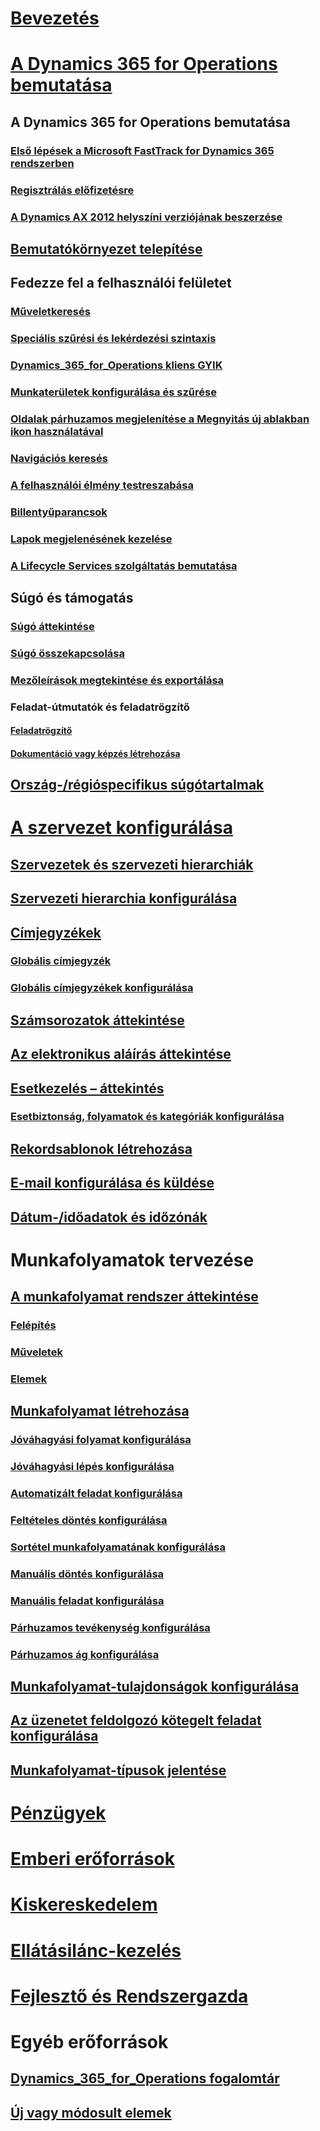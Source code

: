 # [Bevezetés](index.md)

# [A Dynamics 365 for Operations bemutatása](get-started/onboarding-home.md)
## A Dynamics 365 for Operations bemutatása
### [Első lépések a Microsoft FastTrack for Dynamics 365 rendszerben](get-started/fasttrack-dynamics-365-overview.md)
### [Regisztrálás előfizetésre](/dynamics365/operations/dev-itpro/dev-tools/sign-up-preview-subscription?toc=/dynamics365/operations/toc.json)
### [A Dynamics AX 2012 helyszíni verziójának beszerzése](/dynamics365/operations/dev-itpro/deployment/csp-download-customersource?toc=/dynamics365/operations/toc.json)
## [Bemutatókörnyezet telepítése](/dynamics365/operations/dev-itpro/deployment/deploy-demo-environment?toc=/dynamics365/operations/toc.json)

## Fedezze fel a felhasználói felületet
### [Műveletkeresés](get-started/action-search.md)
### [Speciális szűrési és lekérdezési szintaxis](get-started/advanced-filtering-query-options.md)
### [Dynamics_365_for_Operations kliens GYIK](get-started/client-faq.md)
### [Munkaterületek konfigurálása és szűrése](get-started/configure-filter-workspaces.md)
### [Oldalak párhuzamos megjelenítése a Megnyitás új ablakban ikon használatával](get-started/display-pages-side-by-side.md)
### [Navigációs keresés](get-started/navigation-search.md)
### [A felhasználói élmény testreszabása](get-started/personalize-user-experience.md)
### [Billentyűparancsok](get-started/shortcut-keys.md)
### [Lapok megjelenésének kezelése](get-started/window-management.md)
### [A Lifecycle Services szolgáltatás bemutatása](/dynamics365/operations/dev-itpro/lifecycle-services/lcs-works-lcs?toc=/dynamics365/operations/toc.json)

## Súgó és támogatás
### [Súgó áttekintése](/dynamics365/operations/dev-itpro/get-started/help-overview?toc=/dynamics365/operations/toc.json)
### [Súgó összekapcsolása](/dynamics365/operations/dev-itpro/get-started/help-connect?toc=/dynamics365/operations/toc.json)
### [Mezőleírások megtekintése és exportálása](get-started/view-export-field-descriptions.md)

### Feladat-útmutatók és feladatrögzítő
#### [Feladatrögzítő](/dynamics365/operations/dev-itpro/user-interface/task-recorder?toc=/dynamics365/operations/toc.json)
#### [Dokumentáció vagy képzés létrehozása](/dynamics365/operations/dev-itpro/user-interface/task-recorder?toc=/dynamics365/operations/toc.json)

## [Ország-/régióspecifikus súgótartalmak](/dynamics365/operations/dev-itpro/lcs-solutions/country-region?toc=/dynamics365/operations/toc.json)

# [A szervezet konfigurálása](organization-administration/organization-administration-home-page.md)
## [Szervezetek és szervezeti hierarchiák](organization-administration/organizations-organizational-hierarchies.md)
## [Szervezeti hierarchia konfigurálása](organization-administration/plan-organizational-hierarchy.md)
## [Címjegyzékek](organization-administration/qa-address-books.md)
### [Globális címjegyzék](organization-administration/overview-global-address-book.md)
### [Globális címjegyzékek konfigurálása](organization-administration/plan-configuration-global-address-book-additional-address-books.md)
## [Számsorozatok áttekintése](organization-administration/number-sequence-overview.md)
## [Az elektronikus aláírás áttekintése](organization-administration/electronic-signature-overview.md)
## [Esetkezelés – áttekintés](organization-administration/cases.md)
### [Esetbiztonság, folyamatok és kategóriák konfigurálása](organization-administration/plan-case-management.md)
## [Rekordsablonok létrehozása](organization-administration/record-templates.md)
## [E-mail konfigurálása és küldése](organization-administration/configure-email.md)
## [Dátum-/időadatok és időzónák](organization-administration/date-time-zones.md)

# Munkafolyamatok tervezése
## [A munkafolyamat rendszer áttekintése](organization-administration/overview-workflow-system.md)
### [Felépítés](organization-administration/workflow-system-architecture.md)
### [Műveletek](organization-administration/workflow-actions.md)
### [Elemek](organization-administration/workflow-elements.md)
## [Munkafolyamat létrehozása](organization-administration/create-workflow.md)
### [Jóváhagyási folyamat konfigurálása](organization-administration/configure-approval-process-workflow.md)
### [Jóváhagyási lépés konfigurálása](organization-administration/configure-approval-step-workflow.md)
### [Automatizált feladat konfigurálása](organization-administration/configure-automated-task-workflow.md)
### [Feltételes döntés konfigurálása](organization-administration/configure-conditional-decision-workflow.md)
### [Sortétel munkafolyamatának konfigurálása](organization-administration/configure-line-item-workflow.md)
### [Manuális döntés konfigurálása](organization-administration/configure-manual-decision-workflow.md)
### [Manuális feladat konfigurálása](organization-administration/configure-manual-task-workflow.md)
### [Párhuzamos tevékenység konfigurálása](organization-administration/configure-parallel-activity-workflow.md)
### [Párhuzamos ág konfigurálása](organization-administration/configure-parallel-branch-workflow.md)
## [Munkafolyamat-tulajdonságok konfigurálása](organization-administration/configure-workflow-properties.md)
## [Az üzenetet feldolgozó kötegelt feladat konfigurálása](organization-administration/workflow-batch-job-critical.md)
## [Munkafolyamat-típusok jelentése](organization-administration/workflow-types-report.md)

# [Pénzügyek](/dynamics365/operations/financials/index)

# [Emberi erőforrások](/dynamics365/operations/human-resources/index)

# [Kiskereskedelem](/dynamics365/operations/retail/index)

# [Ellátásilánc-kezelés](/dynamics365/operations/supply-chain/index)

# [Fejlesztő és Rendszergazda](/dynamics365/operations/dev-itpro/index)

# Egyéb erőforrások
## [Dynamics_365_for_Operations fogalomtár](get-started/glossary.md)
## [Új vagy módosult elemek](/dynamics365/operations/dev-itpro/get-started/whats-new-changed?toc=/dynamics365/operations/toc.json)

